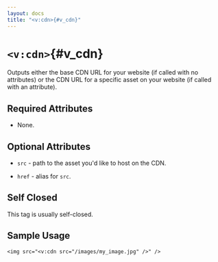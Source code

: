 ```yaml
---
layout: docs
title: "<v:cdn>{#v_cdn}"
---
```


# `<v:cdn>`{#v_cdn}

Outputs either the base CDN URL for your website (if called with no
attributes) or the CDN URL for a specific asset on your website (if
called with an attribute).

## Required Attributes

-   None.

## Optional Attributes

-   `src` - path to the asset you'd like to host on the CDN.

-   `href` - alias for `src`.

## Self Closed

This tag is usually self-closed.

## Sample Usage

    <img src="<v:cdn src="/images/my_image.jpg" />" />
